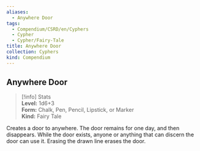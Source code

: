 ```yaml
---
aliases:
  - Anywhere Door
tags:
  - Compendium/CSRD/en/Cyphers
  - Cypher
  - Cypher/Fairy-Tale
title: Anywhere Door
collection: Cyphers
kind: Compendium
---
```

## Anywhere Door  
>[!info] Stats  
> **Level:** 1d6+3  
> **Form:** Chalk, Pen, Pencil, Lipstick, or Marker  
> **Kind:** Fairy Tale
  
Creates a door to anywhere. The door remains for one day, and then disappears. While the door exists, anyone or anything that can discern the door can use it. Erasing the drawn line erases the door.